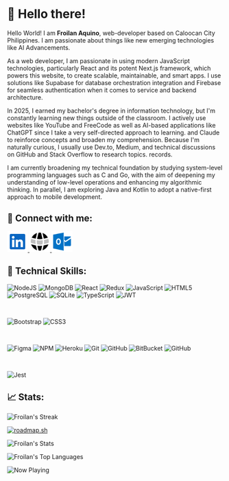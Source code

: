 # **👋 Hello there!**

Hello World! I am **Froilan Aquino**, web-developer based on Caloocan City Philippines. I am passionate about things like new emerging technologies like AI Advancements.

As a web developer, I am passionate in using modern JavaScript technologies, particularly React and its potent Next.js framework, which powers this website, to create scalable, maintainable, and smart apps. I use solutions like Supabase for database orchestration integration and Firebase for seamless authentication when it comes to service and backend architecture.

In 2025, I earned my bachelor's degree in information technology, but I'm constantly learning new things outside of the classroom. I actively use websites like YouTube and FreeCode as well as AI-based applications like ChatGPT since I take a very self-directed approach to learning. and Claude to reinforce concepts and broaden my comprehension. Because I'm naturally curious, I usually use Dev.to, Medium, and technical discussions on GitHub and Stack Overflow to research topics. records.

I am currently broadening my technical foundation by studying system-level programming languages such as C and Go, with the aim of deepening my understanding of low-level operations and enhancing my algorithmic thinking. In parallel, I am exploring Java and Kotlin to adopt a native-first approach to mobile development.

## **🤝 Connect with me:**

<a href="https://linkedin.com/in/aquinofroilan">
<img src="./public/images/linkedin.png" width="48px" alt="LinkedIn Icon">
</a>
<a href="https://froilan.vercel.app">
<img src="./public/images/web.png" width="48px" alt="Web Icon">
</a>
<a href="mailto:aquino.froilan.dev@outlook.com?subject=Contact%20from%20Website">
<img src="./public/images/outlook.png" width="48px" alt="Outlook Icon">
</a>

## **💼 Technical Skills:**

![NodeJS](https://img.shields.io/badge/Framework-node.js-informational?style=flat&logo=node.js&logoColor=white)
![MongoDB](https://img.shields.io/badge/Database-MongoDB-informational?style=flat&logo=mongodb&logoColor=white)
![React](https://img.shields.io/badge/Code-React-informational?style=flat&logo=react&color=61DAFB)
![Redux](https://img.shields.io/badge/Code-Redux-informational?style=flat&logo=Redux&color=764ABC)
![JavaScript](https://img.shields.io/badge/Code-JavaScript-informational?style=flat&logo=JavaScript&color=F7DF1E)
![HTML5](https://img.shields.io/badge/Code-HTML5-informational?style=flat&logo=HTML5&color=E34F26)
![PostgreSQL](https://img.shields.io/badge/Code-PostgreSQL-informational?style=flat&logo=PostgreSQL&color=336791)
![SQLite](https://img.shields.io/badge/Code-SQLite-informational?style=flat&logo=SQLite&color=003B57)
![TypeScript](https://img.shields.io/badge/Code-Typescript-informational?style=flat&logo=typescript&logoColor=white)
![JWT](https://img.shields.io/badge/code-JWT-informational?style=flat&logo=JSON%20web%20tokens)

</br>

![Bootstrap](https://img.shields.io/badge/Style-Bootstrap-informational?style=flat&logo=Bootstrap&color=7952B3)
![CSS3](https://img.shields.io/badge/Style-CSS3-informational?style=flat&logo=CSS3&color=1572B6)

</br>

![Figma](https://img.shields.io/badge/Tools-Figma-informational?style=flat&logo=Figma&color=F24E1E)
![NPM](https://img.shields.io/badge/Tools-NPM-informational?style=flat&logo=NPM&color=CB3837)
![Heroku](https://img.shields.io/badge/Tools-Heroku-informational?style=flat&logo=Heroku&color=430098)
![Git](https://img.shields.io/badge/Tools-Git-informational?style=flat&logo=Git&color=F05032)
![GitHub](https://img.shields.io/badge/Tools-GitHub-informational?style=flat&logo=GitHub&color=181717)
![BitBucket](https://img.shields.io/badge/Tools-bitbucket-informational?style=flat&logo=bitbucket&logoColor=white)
![GitHub](https://img.shields.io/badge/Tools-github-informational?style=flat&logo=github&logoColor=white)

</br>

![Jest](https://img.shields.io/badge/TestingTools-jest-informational?style=flat&logo=jest&logoColor=white)

## **📈 Stats:**

![Froilan's Streak](https://github-readme-streak-stats.herokuapp.com/?user=aquinofroilan&theme=vue-dark&hide_border=true)

[![roadmap.sh](https://roadmap.sh/card/wide/667cd2ae2028c2d81892c220?variant=light&roadmaps=frontend)](https://roadmap.sh)

![Froilan's Stats](https://github-readme-stats.vercel.app/api?username=aquinofroilan&theme=vue-dark&show_icons=true&hide_border=true&count_private=true)

![Froilan's Top Languages](https://github-readme-stats.vercel.app/api/top-langs/?username=aquinofroilan&theme=vue-dark&show_icons=true&hide_border=true&layout=compact)

![Now Playing](https://spotify-recently-played-readme.vercel.app/api?user=31zu3iynpunc24u2ai2zglqnee4i)

